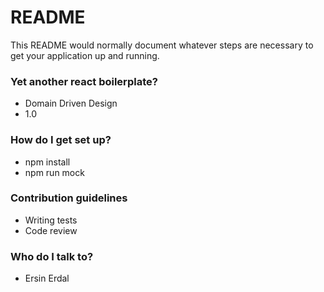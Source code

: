 # README #

This README would normally document whatever steps are necessary to get your application up and running.

### Yet another react boilerplate? ###

* Domain Driven Design
* 1.0

### How do I get set up? ###

* npm install
* npm run mock 

### Contribution guidelines ###

* Writing tests
* Code review

### Who do I talk to? ###

* Ersin Erdal